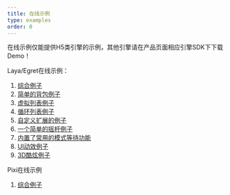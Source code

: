 ```yaml
---
title: 在线示例
type: examples
order: 0
---
```


在线示例仅能提供H5类引擎的示例，其他引擎请在产品页面相应引擎SDK下下载Demo！

Laya/Egret在线示例：

1. [综合例子](http://www.fairygui.com/laya-demo/main)
2. [简单的背包例子](http://www.fairygui.com/laya-demo/bag)
3. [虚拟列表例子](http://www.fairygui.com/laya-demo/virtuallist)
4. [循环列表例子](http://www.fairygui.com/laya-demo/looplist)
5. [自定义扩展的例子](http://www.fairygui.com/laya-demo/extension)
6. [一个简单的摇杆例子](http://www.fairygui.com/laya-demo/joystick)
7. [内置了常用的模式等待功能](www://ask.fairygui.com/laya-demo/modalwaiting)
8. [UI动效例子](http://www.fairygui.com/laya-demo/transition)
9. [3D酷炫例子](http://www.fairygui.com/laya-demo/inventory)

Pixi在线示例

1. [综合例子](http://jc-space.com/pixigui)

